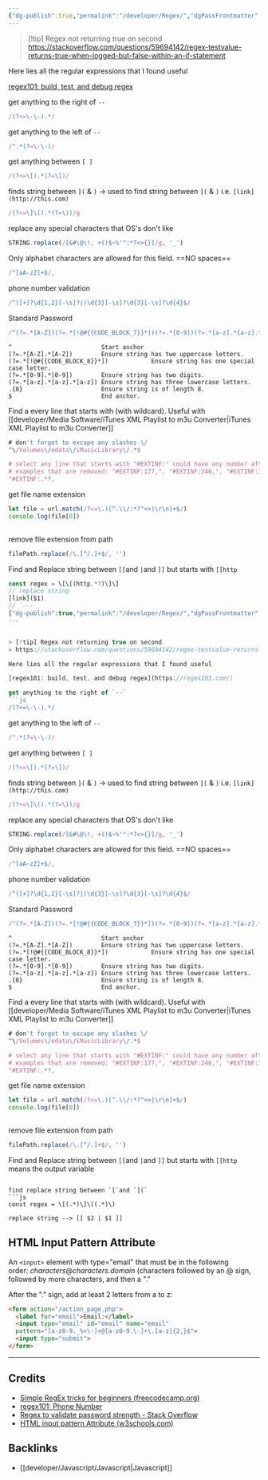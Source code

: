 ```yaml
---
{"dg-publish":true,"permalink":"/developer/Regex/","dgPassFrontmatter":true}
---
```



> [!tip] Regex not returning true on second 
> https://stackoverflow.com/questions/59694142/regex-testvalue-returns-true-when-logged-but-false-within-an-if-statement

Here lies all the regular expressions that I found useful

[regex101: build, test, and debug regex](https://regex101.com/)

get anything to the right of `--`
```js
/(?<=\-\-).*/
```

get anything to the left of  `--`
```js
/^.*(?=\-\-)/
``` 

get anything between `[ ]`
```js
/(?<=\[).*(?=\])/
```

finds string between `](` & `)` →  used to find string between `](` & `)` i.e. `[link](http://this.com)` 
```js
/(?<=\]\().*(?=\))/g
```

replace any special characters that OS's don't like
```js
STRING.replace(/[&#\@\!, +()$~%'":*?<>{}]/g, '_')
```

Only alphabet characters are allowed for this field. ==NO spaces==
```js
/^[aA-zZ]+$/, 
```

phone number validation
```js
/^([+]?\d{1,2}[-\s]?|)\d{3}[-\s]?\d{3}[-\s]?\d{4}$/
```

Standard Password
```js
/^(?=.*[A-Z])(?=.*[!@#{{CODE_BLOCK_7}}*])(?=.*[0-9])(?=.*[a-z].*[a-z].*[a-z]).{8,40}$/
```

```
^                         Start anchor
(?=.*[A-Z].*[A-Z])        Ensure string has two uppercase letters.
(?=.*[!@#{{CODE_BLOCK_8}}*])            Ensure string has one special case letter.
(?=.*[0-9].*[0-9])        Ensure string has two digits.
(?=.*[a-z].*[a-z].*[a-z]) Ensure string has three lowercase letters.
.{8}                      Ensure string is of length 8.
$                         End anchor.
```

Find a every line that starts with (with wildcard). Useful with [[developer/Media Software/iTunes XML Playlist to m3u Converter\|iTunes XML Playlist to m3u Converter]]
```js
# don't forget to excape any slashes \/
^\/Volumes\/edata\/iMusicLibrary\/.*$

# select any line that starts with "#EXTINF:" could have any number after colon, and ends with comma.
# examples that are removed: "#EXTINF:177,", "#EXTINF:246,", "#EXTINF:192,"
^#EXTINF:.*?,
```

get file name extension
```js
let file = url.match(/?<=\.)[^.\\/:*?"<>|\r\n]+$/)
console.log(file[0])
	
```

remove file extension from path
```js
filePath.replace(/\.[^/.]+$/, '')
```

Find and Replace string between `[[`and `|`and `]]` but starts with `[[http`
```js
const regex = \[\[(http.*?)\]\]
// replace string
[link]($1)
// `---
{"dg-publish":true,"permalink":"/developer/Regex/","dgPassFrontmatter":true}
---


> [!tip] Regex not returning true on second 
> https://stackoverflow.com/questions/59694142/regex-testvalue-returns-true-when-logged-but-false-within-an-if-statement

Here lies all the regular expressions that I found useful

[regex101: build, test, and debug regex](https://regex101.com/)

get anything to the right of `--`
```js
/(?<=\-\-).*/
```

get anything to the left of  `--`
```js
/^.*(?=\-\-)/
``` 

get anything between `[ ]`
```js
/(?<=\[).*(?=\])/
```

finds string between `](` & `)` →  used to find string between `](` & `)` i.e. `[link](http://this.com)` 
```js
/(?<=\]\().*(?=\))/g
```

replace any special characters that OS's don't like
```js
STRING.replace(/[&#\@\!, +()$~%'":*?<>{}]/g, '_')
```

Only alphabet characters are allowed for this field. ==NO spaces==
```js
/^[aA-zZ]+$/, 
```

phone number validation
```js
/^([+]?\d{1,2}[-\s]?|)\d{3}[-\s]?\d{3}[-\s]?\d{4}$/
```

Standard Password
```js
/^(?=.*[A-Z])(?=.*[!@#{{CODE_BLOCK_7}}*])(?=.*[0-9])(?=.*[a-z].*[a-z].*[a-z]).{8,40}$/
```

```
^                         Start anchor
(?=.*[A-Z].*[A-Z])        Ensure string has two uppercase letters.
(?=.*[!@#{{CODE_BLOCK_8}}*])            Ensure string has one special case letter.
(?=.*[0-9].*[0-9])        Ensure string has two digits.
(?=.*[a-z].*[a-z].*[a-z]) Ensure string has three lowercase letters.
.{8}                      Ensure string is of length 8.
$                         End anchor.
```

Find a every line that starts with (with wildcard). Useful with [[developer/Media Software/iTunes XML Playlist to m3u Converter|iTunes XML Playlist to m3u Converter]]
```js
# don't forget to excape any slashes \/
^\/Volumes\/edata\/iMusicLibrary\/.*$

# select any line that starts with "#EXTINF:" could have any number after colon, and ends with comma.
# examples that are removed: "#EXTINF:177,", "#EXTINF:246,", "#EXTINF:192,"
^#EXTINF:.*?,
```

get file name extension
```js
let file = url.match(/?<=\.)[^.\\/:*?"<>|\r\n]+$/)
console.log(file[0])
	
```

remove file extension from path
```js
filePath.replace(/\.[^/.]+$/, '')
```

Find and Replace string between `[[`and `|`and `]]` but starts with `[[http`
 means the output variable
```

find replace string between `[`and `](`
```js
const regex = \[(.*)\]\((.*)\)

replace string --> [[ $2 | $1 ]]
```
## HTML Input Pattern Attribute
An `<input>` element with type="email" that must be in the following order: _characters_@_characters_._domain_ (characters followed by an @ sign, followed by more characters, and then a "."

After the "." sign, add at least 2 letters from a to z:

```html
<form action="/action_page.php">  
  <label for="email">Email:</label>  
  <input type="email" id="email" name="email"  
  pattern="[a-z0-9._%+\-]+@[a-z0-9.\-]+\.[a-z]{2,}$">  
  <input type="submit">  
</form>
```
---
## Credits
- [Simple RegEx tricks for beginners (freecodecamp.org)](https://www.freecodecamp.org/news/simple-regex-tricks-for-beginners-3acb3fa257cb/)
- [regex101: Phone Number](https://regex101.com/r/rL2lD5/1)
- [Regex to validate password strength - Stack Overflow](https://stackoverflow.com/questions/5142103/regex-to-validate-password-strength)
- [HTML input pattern Attribute (w3schools.com) ](https://www.w3schools.com/TAGS/att_input_pattern.asp)

## Backlinks
- [[developer/Javascript/Javascript\|Javascript]]